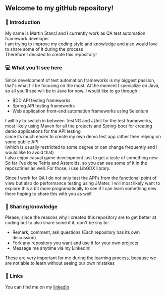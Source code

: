 ## Welcome to my gitHub repository!

### :wave: Introduction 

My name is Martin Stancl and I currently work as QA test automation framework developer  
I am trying to improve my coding style and knowledge and also would love to share some of it during the process  
Therefore I decided to create this repository!

### :computer: What you'll see here 

Since development of test automation frameworks is my biggest passion, that's what I'll be focusing on the most.
At the moment I specialize on Java, so all you'll see will be in Java for now.
I would like to go through :  

  - BDD API testing frameworks
  - Spring API testing frameworks
  - Web application front-end automation frameworks using Selenium


I will try to switch in between TestNG and JUnit for the test frameworks,  
most likely using Maven for all the projects and Spring-boot for creating demo applications for the API testing  
since its much easier to create my own demo test app rather then relying on some public API   
(which is usually restricted to some degree or can change frequently and I would like to avoid that)   
I also enjoy casual game development just to get a taste of something new. So far I've done Tetris and Asteroids,
so you can see some of it in the reposotiries as well. For those, i use LibGDX library.

Since I work for QA I do not only test the API's from the functional point of view but also do performance testing
using JMeter. I will most likely want to explore this a bit more programatically to see if I can learn something new there
hoping to share this with you as well!

### :memo: Sharing knowledge
Please, since the reasons why I created this repository are to get better at coding but to also share some if it, don't be shy to:  

  - Remark, comment, ask questions (Each repository has its own discussion)
  - Fork any repository you want and use it for your own projects
  - Message me anytime via my LinkedIn! 
  
These are very important for me during the learning process, because we are not able to learn without seeing our own mistakes  

### :link: Links
You can find me on my <a href="https://www.linkedin.com/in/martin-štancl-11b591108">linkedIn</a>
